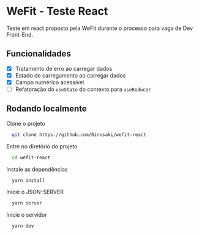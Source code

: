 # WeFit - Teste React

Teste em react proposto pela WeFit durante o processo para vaga de Dev Front-End.

## Funcionalidades

- [x] Tratamento de erro ao carregar dados
- [x] Estado de carregamento ao carregar dados
- [x] Campo numérico acessível
- [ ] Refatoração do `useState` do contexto para `useReducer`

## Rodando localmente

Clone o projeto

```bash
  git clone https://github.com/Dirosaki/wefit-react
```

Entre no diretório do projeto

```bash
  cd wefit-react
```

Instale as dependências

```bash
  yarn install
```

Inicie o JSON-SERVER

```bash
  yarn server
```

Inicie o servidor

```bash
  yarn dev
```
